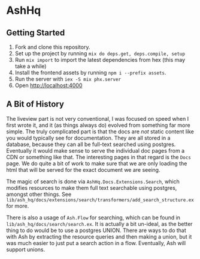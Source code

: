 # AshHq

## Getting Started

1. Fork and clone this repository.
2. Set up the project by running `mix do deps.get, deps.compile, setup`
3. Run `mix import` to import the latest dependencies from hex (this may take a while)
4. Install the frontend assets by running `npm i --prefix assets`.
5. Run the server with `iex -S mix phx.server`
6. Open [http://localhost:4000](http://localhost:4000)

## A Bit of History

The liveview part is not very conventional, I was focused on speed when I first wrote it, and it (as things always do) evolved from something far more simple. The truly complicated part is that the docs are _not_ static content like you would typically see for documentation. They are all stored in a database, because they can all be full-text searched using postgres. Eventually it would make sense to serve the individual doc pages from a CDN or something like that. The interesting pages in that regard is the `Docs` page. We do quite a bit of work to make sure that we are only loading the html that will be served for the exact document we are seeing.

The magic of search is done via `AshHq.Docs.Extensions.Search`, which modifies resources to make them full text searchable using postgres, amongst other things. See `lib/ash_hq/docs/extensions/search/transformers/add_search_structure.ex` for more.

There is also a usage of `Ash.Flow` for searching, which can be found in `lib/ash_hq/docs/search/search.ex`. It is actually a bit un-ideal, as the better thing to do would be to use a postgres UNION. There are ways to do that with Ash by extracting the resource queries and then making a union, but it was much easier to just put a search action in a flow. Eventually, Ash will support unions.
